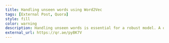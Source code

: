 ```yaml
---
title: Handling unseen words using Word2Vec
tags: [External Post, Quora]
style: fill
color: warning
description: Handling unseen words is essential for a robust model. A quick introduction on how this could be implemented using Word2Vec
external_url: https://qr.ae/pyBK7V
---
```

